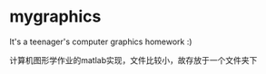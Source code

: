 mygraphics
==========
It's a teenager's computer graphics homework :)

计算机图形学作业的matlab实现，文件比较小，故存放于一个文件夹下

